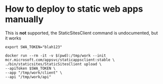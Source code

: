 # How to deploy to static web apps manually

This is **not** supported, the StaticSitesClient command is undocumented, but it works

```
export SWA_TOKEN="blah123"
```

```
docker run --rm -it -v $(pwd):/tmp/work --init mcr.microsoft.com/appsvc/staticappsclient:stable \
./bin/staticsites/StaticSitesClient upload \
--apiToken $SWA_TOKEN \
--app "/tmp/work/client" \
--api "/tmp/work/api"
```
